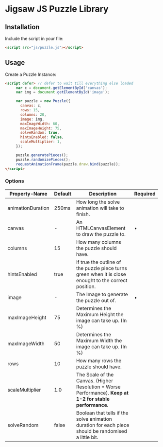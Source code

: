 # Jigsaw JS Puzzle Library
## Installation
Include the script in your file:
```html
<script src="js/puzzle.js"></script>
```
## Usage
Create a Puzzle Instance:
```html
<script defer> // defer to wait till everything else loaded
     var c = document.getElementById('canvas');
     var img = document.getElementById('image');

     var puzzle = new Puzzle({
       canvas: c,
       rows: 15,
       columns: 20,
       image: img,
       maxImageWidth: 60,
       maxImageHeight: 75,
       solveRandom: true,
       hintsEnabled: false,
       scaleMultiplier: 1,
     });

     puzzle.generatePieces();
     puzzle.randomizePieces();
     requestAnimationFrame(puzzle.draw.bind(puzzle));
</script>
```
### Options
| **Property-Name** | **Default** | **Description**                                                                                        | Required |
|-------------------|-------------|--------------------------------------------------------------------------------------------------------|----------|
| animationDuration | 250ms       | How long the solve animation will take to finish.                                                      |          |
| canvas            | -            | An HTMLCanvasElement to draw the puzzle to.                                                            | •        |
| columns           | 15          | How many columns the puzzle should have.                                                               |          |
| hintsEnabled      | true        | If true the outline of the puzzle piece turns green when it is close enought to the correct position.  |          |
| image             |  -           | The Image to generate the puzzle out of.                                                               | •        |
| maxImageHeight    | 75          | Determines the Maximum Height the image can take up. (In %)                                            |          |
| maxImageWidth     | 50          | Determines the Maximum Width the image can take up. (In %)                                             |          |
| rows              | 10          | How many rows the puzzle should have.                                                                  |          |
| scaleMultiplier   | 1.0         | The Scale of the Canvas. (Higher Resolution = Worse Performance).  **Keep at 1-2 for stable performance.** |          |
| solveRandom       | false       | Boolean that tells if the solve animation duration  for each piece should be randomised a little bit.  |          |
